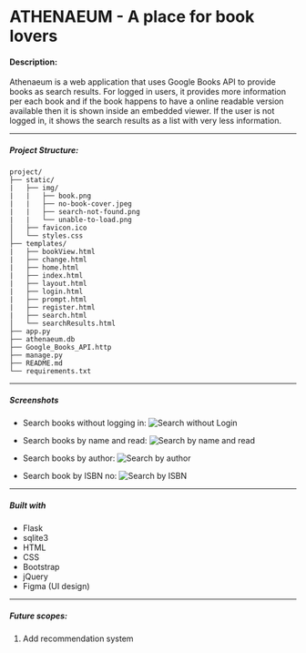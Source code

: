 # ATHENAEUM - A place for book lovers

#### Description:

Athenaeum is a web application that uses Google Books API to provide books as search results. For logged in users, it provides more information per each book and if the book happens to have a online readable version available then it is shown inside an embedded viewer. If the user is not logged in, it shows the search results as a list with very less information.

---

##### Project Structure:
    project/
    ├── static/
    |   ├── img/
    |   |   ├── book.png
    |   |   ├── no-book-cover.jpeg
    |   |   ├── search-not-found.png
    |   |   └── unable-to-load.png
    │   ├── favicon.ico
    │   └── styles.css
    ├── templates/
    |   ├── bookView.html
    |   ├── change.html
    |   ├── home.html
    |   ├── index.html
    |   ├── layout.html
    |   ├── login.html
    |   ├── prompt.html
    |   ├── register.html
    |   ├── search.html
    │   └── searchResults.html
    ├── app.py
    ├── athenaeum.db
    ├── Google_Books_API.http
    ├── manage.py
    ├── README.md
    └── requirements.txt

---

##### Screenshots

* Search books without logging in:
    ![Search without Login](https://user-images.githubusercontent.com/66861616/147540252-7b98f896-3b08-4c96-8680-93a149d4cf6f.gif)

* Search books by name and read:
    ![Search by name and read](https://user-images.githubusercontent.com/66861616/147540314-24c8b21b-07a5-4090-88dd-88a51053bf76.gif)

* Search books by author:
    ![Search by author](https://user-images.githubusercontent.com/66861616/147540345-6f99a666-c982-4dee-9fe0-b6cda9548d11.gif)

* Search book by ISBN no:
    ![Search by ISBN](https://user-images.githubusercontent.com/66861616/147540383-3479cc8e-d3d4-4749-a1e5-98450f01b18a.gif)

---

##### Built with
* Flask
* sqlite3
* HTML
* CSS
* Bootstrap
* jQuery
* Figma (UI design)

---

##### Future scopes:
1. Add recommendation system
